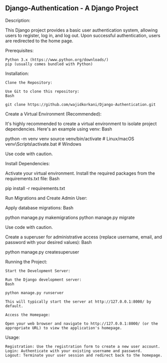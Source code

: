 ## Django-Authentication - A Django Project

Description:

This Django project provides a basic user authentication system, allowing users to register, log in, and log out. Upon successful authentication, users are redirected to the home page.

Prerequisites:

    Python 3.x (https://www.python.org/downloads/)
    pip (usually comes bundled with Python)

Installation:

    Clone the Repository:

    Use Git to clone this repository:
    Bash

    git clone https://github.com/wajidkorkani/Django-Authentication.git

Create a Virtual Environment (Recommended):

It's highly recommended to create a virtual environment to isolate project dependencies. Here's an example using venv:
Bash

python -m venv venv
source venv/bin/activate  # Linux/macOS
venv\Scripts\activate.bat  # Windows

Use code with caution.

Install Dependencies:

Activate your virtual environment. Install the required packages from the requirements.txt file:
Bash

pip install -r requirements.txt


Run Migrations and Create Admin User:

Apply database migrations:
Bash

python manage.py makemigrations
python manage.py migrate

Use code with caution.

Create a superuser for administrative access (replace username, email, and password with your desired values):
Bash

python manage.py createsuperuser 


Running the Project:

    Start the Development Server:

    Run the Django development server:
    Bash

    python manage.py runserver

    This will typically start the server at http://127.0.0.1:8000/ by default.

    Access the Homepage:

    Open your web browser and navigate to http://127.0.0.1:8000/ (or the appropriate URL) to view the application's homepage.

Usage:

    Registration: Use the registration form to create a new user account.
    Login: Authenticate with your existing username and password.
    Logout: Terminate your user session and redirect back to the homepage.